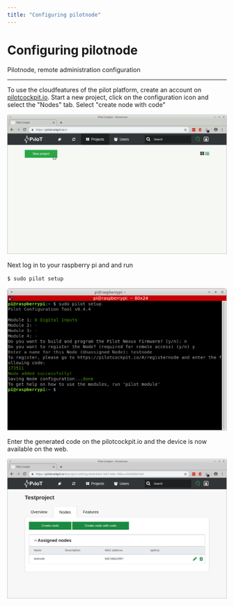 ```yaml
---
title: "Configuring pilotnode"
---
```


# Configuring pilotnode
<p class="sub1">Pilotnode, remote administration configuration</p>

---


To use the cloudfeatures of the pilot platform, create an account on [pilotcockpit.io](https://pilotcockpit.io/).
Start a new project, click on the configuration icon and select the "Nodes" tab.
Select "create node with code"

![alt text](/images/pilotsetup/cockpitanim2.gif "pilotcockpit.io")

Next log in to your raspberry pi and and run

``` bash
$ sudo pilot setup
```


![alt text](/images/pilotsetup/pilotsetupnode2.png "pilotnode code")

Enter the generated code on the pilotcockpit.io and the device is now available on the web.


![alt text](/images/pilotsetup/cockpit6.png "pilotcockpit.io")